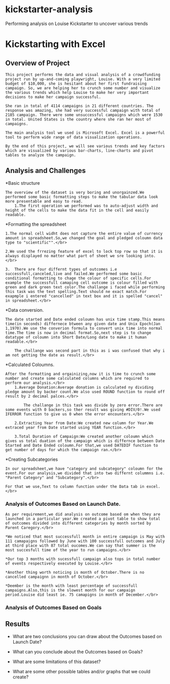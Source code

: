 # kickstarter-analysis
Performing analysis on Louise Kickstarter to uncover various trends
# Kickstarting with Excel

## Overview of Project

    This project performs the data and visual analysis of a crowdfunding project run by up-and-coming playwright, Louise. With a very limited budget of $10,000, she is hesitant about her first fundraising campaign. So, we are helping her to crunch some number and visualize the various trends which help Louise to make her very important decisions to make her campaign successful.

    She ran in total of 4114 campaigns in 21 different countries. The response was amazing, she had very successful campaign with total of 2185 campaign. There were some unsuccessful campaigns which were 1530 in total. United States is the country where she ran her most of campaigns.

    The main analysis tool we used is Microsoft Excel. Excel is a powerful tool to perform wide range of data visualization operations.

    By the end of this project, we will see various trends and key factors which are visualized by various bar-charts, line-charts and pivot tables to analyze the campaign.

## Analysis and Challenges

*Basic structure </br>

    The overview of the dataset is very boring and unorgainzed.We performed some basic formatting steps to make the tabular data look more presentable and easy to read.
        1.The first operation we performed was to auto-adjust width and height of the cells to make the data fit in the cell and easily readable.
        
     
*Formatting the spreadsheet</br>

    1.The normal cell widht does not capture the entire value of currency amount in spreadsheet.So,we changed the goal and pledged coloumn data type to "scientific"".</br>
    
    2.We used the frrezing feature of excel to lock top row so that it is always displayed no matter what part of sheet we sre looking into.</br>
    
    3.  There are four differnt types of outcomes i.e successfull,canceled,live and failed.We performed some basic conditional formatting to chage the colour of specific cells.For example the successfull camaping cell outcome is colour filled with green and dark green text color.The challange i faced while performing this task was the text spelling.Text should ne exact match.For exapmple i entered "cancelled" in text box and it is spelled "cancel" in spreadsheet.</br>
    
*Data conversion.</br>

    The date started and Date ended coloumn has unix time stamp.This means time(in seconds) differnece btween any given date and Unix Epoch(Jan 1,1970).We use the converion formula to convert unix time into normal time.The time is now in decimal format.So,next step is to change datatype of coloumn into Short Date/Long date to make it human readable.</br>
    
        The challange was second part in this as i was confused that why i am not getting the date as result.</br>
        
*Calculated Coloumns.</br>

    After the formatting and orgainizing,now it is time to crunch some number and create some calculated columns which are required to perform our analysis.</br>
        1.Average Donation:Average donation is calculated ny dividing pledge amount by backer count.We also used ROUND function to round off result by 2 decimal palces.</br>
        
            The challange in this task was divide by zero error.There are some events with 0 backers,so ther result was giving #DIV/0!.We used IFERROR function to give us 0 when the error encounters.</br>
            
        2.Extracting Year from Date:We created new column for Year.We extraced year from Date started using YEAR function.</br>
        
        3.Total Duration of Campaign:We created another coloumn which gives us total duation of the campaign which is differnce between Date Started and Date Ended coloumn.For that,we used DATEDIF function to get number of days for which the campaign ran.</br>
        
*Creating Subcategories</br>

    In our spreadsheet,we have "category and subcategory" coloumn for the event.For our analysis,we divided that into two differnt colummns i.e. "Parent Category" and "Subcategory".</br>
    
    For that we use,Text to column function under the Data tab in excel.</br>
    
        
### Analysis of Outcomes Based on Launch Date.</br>

    As per requirement,we did analysis on outcome based om when they are launched in a particular year.We created a pivot table to show total of outcomes divided into different categories by month sorted by Parent Caregory.</br>
        
    *We noticed that most successfull month in entire campaign is May with 111 camapaigns followed by June with 100 successfull outcomes and July at third place with 87 total oucomes.We can say that summer is the most succesfull time of the year to run campaigns.</br>
        
    *Our top 3 months with sucessfull campaign also tops in total number of events respectively executed by Louise.</br>
        
    *Another thing worth noticing is month of October.There is no cancelled campaignn in month of October.</br>
        
    *Deember is the month with least percentage of successfull campaigns.Also,this is the slowest month for our campaign period.Louise did least ie. 75 camapigns in month of December.</br>
    

### Analysis of Outcomes Based on Goals



## Results

- What are two conclusions you can draw about the Outcomes based on Launch Date?

- What can you conclude about the Outcomes based on Goals?

- What are some limitations of this dataset?

- What are some other possible tables and/or graphs that we could create?

